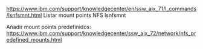 https://www.ibm.com/support/knowledgecenter/en/ssw_aix_71/l_commands/lsnfsmnt.html
Listar mount points NFS
lsnfsmnt


Añadir mount points predefinidos:
https://www.ibm.com/support/knowledgecenter/ssw_aix_72/network/nfs_predefined_mounts.html
